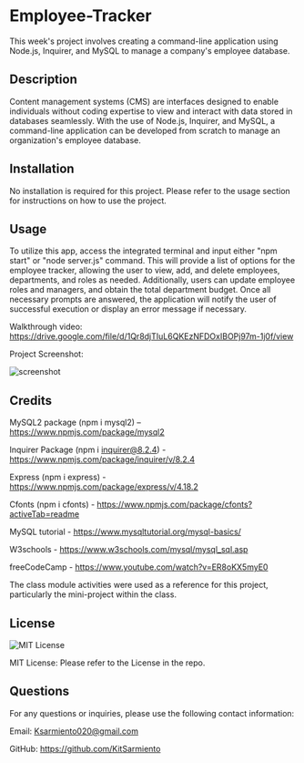 # Employee-Tracker

This week's project involves creating a command-line application using Node.js, Inquirer, and MySQL to manage a company's employee database.

## Description

Content management systems (CMS) are interfaces designed to enable individuals without coding expertise to view and interact with data stored in databases seamlessly. With the use of Node.js, Inquirer, and MySQL, a command-line application can be developed from scratch to manage an organization's employee database.

## Installation

No installation is required for this project. Please refer to the usage section for instructions on how to use the project.

## Usage

To utilize this app, access the integrated terminal and input either "npm start" or "node server.js" command. This will provide a list of options for the employee tracker, allowing the user to view, add, and delete employees, departments, and roles as needed. Additionally, users can update employee roles and managers, and obtain the total department budget. Once all necessary prompts are answered, the application will notify the user of successful execution or display an error message if necessary.

Walkthrough video: https://drive.google.com/file/d/1Qr8djTIuL6QKEzNFDOxIBOPj97m-1j0f/view

Project Screenshot:

![screenshot](https://github.com/KitSarmiento/Employee-Tracker/assets/135483936/37ef8f7a-bc56-4914-96c0-29fd335c5930)

## Credits

MySQL2 package (npm i mysql2) – https://www.npmjs.com/package/mysql2

Inquirer Package (npm i inquirer@8.2.4) - https://www.npmjs.com/package/inquirer/v/8.2.4

Express (npm i express) - https://www.npmjs.com/package/express/v/4.18.2

Cfonts (npm i cfonts) - https://www.npmjs.com/package/cfonts?activeTab=readme

MySQL tutorial - https://www.mysqltutorial.org/mysql-basics/

W3schools - https://www.w3schools.com/mysql/mysql_sql.asp

freeCodeCamp - https://www.youtube.com/watch?v=ER8oKX5myE0

The class module activities were used as a reference for this project, particularly the mini-project within the class.

## License

![MIT License](https://img.shields.io/badge/License-MIT-yellow.svg)

MIT License: Please refer to the License in the repo.

## Questions

For any questions or inquiries, please use the following contact information:

Email: Ksarmiento020@gmail.com

GitHub: https://github.com/KitSarmiento
